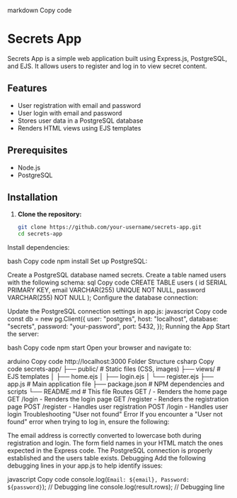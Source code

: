 markdown
Copy code
# Secrets App

Secrets App is a simple web application built using Express.js, PostgreSQL, and EJS. It allows users to register and log in to view secret content.

## Features

- User registration with email and password
- User login with email and password
- Stores user data in a PostgreSQL database
- Renders HTML views using EJS templates

## Prerequisites

- Node.js
- PostgreSQL

## Installation

1. **Clone the repository:**
   ```bash
   git clone https://github.com/your-username/secrets-app.git
   cd secrets-app
Install dependencies:

bash
Copy code
npm install
Set up PostgreSQL:

Create a PostgreSQL database named secrets.
Create a table named users with the following schema:
sql
Copy code
CREATE TABLE users (
  id SERIAL PRIMARY KEY,
  email VARCHAR(255) UNIQUE NOT NULL,
  password VARCHAR(255) NOT NULL
);
Configure the database connection:

Update the PostgreSQL connection settings in app.js:
javascript
Copy code
const db = new pg.Client({
  user: "postgres",
  host: "localhost",
  database: "secrets",
  password: "your-password",
  port: 5432,
});
Running the App
Start the server:

bash
Copy code
npm start
Open your browser and navigate to:

arduino
Copy code
http://localhost:3000
Folder Structure
csharp
Copy code
secrets-app/
├── public/                 # Static files (CSS, images)
├── views/                  # EJS templates
│   ├── home.ejs
│   ├── login.ejs
│   └── register.ejs
├── app.js                  # Main application file
├── package.json            # NPM dependencies and scripts
└── README.md               # This file
Routes
GET / - Renders the home page
GET /login - Renders the login page
GET /register - Renders the registration page
POST /register - Handles user registration
POST /login - Handles user login
Troubleshooting
"User not found" Error
If you encounter a "User not found" error when trying to log in, ensure the following:

The email address is correctly converted to lowercase both during registration and login.
The form field names in your HTML match the ones expected in the Express code.
The PostgreSQL connection is properly established and the users table exists.
Debugging
Add the following debugging lines in your app.js to help identify issues:

javascript
Copy code
console.log(`Email: ${email}, Password: ${password}`); // Debugging line
console.log(result.rows); // Debugging line